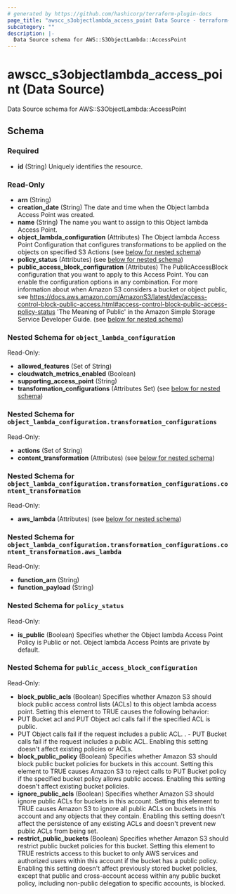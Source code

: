 ```yaml
---
# generated by https://github.com/hashicorp/terraform-plugin-docs
page_title: "awscc_s3objectlambda_access_point Data Source - terraform-provider-awscc"
subcategory: ""
description: |-
  Data Source schema for AWS::S3ObjectLambda::AccessPoint
---
```


# awscc_s3objectlambda_access_point (Data Source)

Data Source schema for AWS::S3ObjectLambda::AccessPoint



<!-- schema generated by tfplugindocs -->
## Schema

### Required

- **id** (String) Uniquely identifies the resource.

### Read-Only

- **arn** (String)
- **creation_date** (String) The date and time when the Object lambda Access Point was created.
- **name** (String) The name you want to assign to this Object lambda Access Point.
- **object_lambda_configuration** (Attributes) The Object lambda Access Point Configuration that configures transformations to be applied on the objects on specified S3 Actions (see [below for nested schema](#nestedatt--object_lambda_configuration))
- **policy_status** (Attributes) (see [below for nested schema](#nestedatt--policy_status))
- **public_access_block_configuration** (Attributes) The PublicAccessBlock configuration that you want to apply to this Access Point. You can enable the configuration options in any combination. For more information about when Amazon S3 considers a bucket or object public, see https://docs.aws.amazon.com/AmazonS3/latest/dev/access-control-block-public-access.html#access-control-block-public-access-policy-status 'The Meaning of Public' in the Amazon Simple Storage Service Developer Guide. (see [below for nested schema](#nestedatt--public_access_block_configuration))

<a id="nestedatt--object_lambda_configuration"></a>
### Nested Schema for `object_lambda_configuration`

Read-Only:

- **allowed_features** (Set of String)
- **cloudwatch_metrics_enabled** (Boolean)
- **supporting_access_point** (String)
- **transformation_configurations** (Attributes Set) (see [below for nested schema](#nestedatt--object_lambda_configuration--transformation_configurations))

<a id="nestedatt--object_lambda_configuration--transformation_configurations"></a>
### Nested Schema for `object_lambda_configuration.transformation_configurations`

Read-Only:

- **actions** (Set of String)
- **content_transformation** (Attributes) (see [below for nested schema](#nestedatt--object_lambda_configuration--transformation_configurations--content_transformation))

<a id="nestedatt--object_lambda_configuration--transformation_configurations--content_transformation"></a>
### Nested Schema for `object_lambda_configuration.transformation_configurations.content_transformation`

Read-Only:

- **aws_lambda** (Attributes) (see [below for nested schema](#nestedatt--object_lambda_configuration--transformation_configurations--content_transformation--aws_lambda))

<a id="nestedatt--object_lambda_configuration--transformation_configurations--content_transformation--aws_lambda"></a>
### Nested Schema for `object_lambda_configuration.transformation_configurations.content_transformation.aws_lambda`

Read-Only:

- **function_arn** (String)
- **function_payload** (String)





<a id="nestedatt--policy_status"></a>
### Nested Schema for `policy_status`

Read-Only:

- **is_public** (Boolean) Specifies whether the Object lambda Access Point Policy is Public or not. Object lambda Access Points are private by default.


<a id="nestedatt--public_access_block_configuration"></a>
### Nested Schema for `public_access_block_configuration`

Read-Only:

- **block_public_acls** (Boolean) Specifies whether Amazon S3 should block public access control lists (ACLs) to this object lambda access point. Setting this element to TRUE causes the following behavior:
- PUT Bucket acl and PUT Object acl calls fail if the specified ACL is public.
 - PUT Object calls fail if the request includes a public ACL.
. - PUT Bucket calls fail if the request includes a public ACL.
Enabling this setting doesn't affect existing policies or ACLs.
- **block_public_policy** (Boolean) Specifies whether Amazon S3 should block public bucket policies for buckets in this account. Setting this element to TRUE causes Amazon S3 to reject calls to PUT Bucket policy if the specified bucket policy allows public access. Enabling this setting doesn't affect existing bucket policies.
- **ignore_public_acls** (Boolean) Specifies whether Amazon S3 should ignore public ACLs for buckets in this account. Setting this element to TRUE causes Amazon S3 to ignore all public ACLs on buckets in this account and any objects that they contain. Enabling this setting doesn't affect the persistence of any existing ACLs and doesn't prevent new public ACLs from being set.
- **restrict_public_buckets** (Boolean) Specifies whether Amazon S3 should restrict public bucket policies for this bucket. Setting this element to TRUE restricts access to this bucket to only AWS services and authorized users within this account if the bucket has a public policy.
Enabling this setting doesn't affect previously stored bucket policies, except that public and cross-account access within any public bucket policy, including non-public delegation to specific accounts, is blocked.


